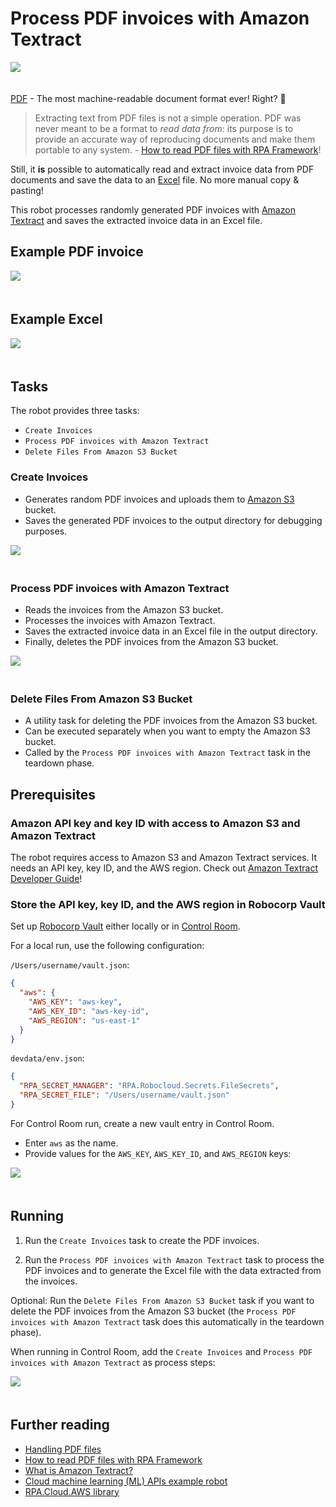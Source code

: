 # Process PDF invoices with Amazon Textract

<img src="images/pdf-textract-excel.png" style="margin-bottom:20px">

[PDF](https://en.wikipedia.org/wiki/PDF) - The most machine-readable document format ever! Right? 🙈

> Extracting text from PDF files is not a simple operation. PDF was never meant to be a format to _read data from_: its purpose is to provide an accurate way of reproducing documents and make them portable to any system. - [How to read PDF files with RPA Framework](https://robocorp.com/docs/development-guide/pdf/how-to-read-pdf-files)!

Still, it **is** possible to automatically read and extract invoice data from PDF documents and save the data to an [Excel](https://en.wikipedia.org/wiki/Microsoft_Excel) file. No more manual copy & pasting!

This robot processes randomly generated PDF invoices with [Amazon Textract](https://aws.amazon.com/textract/) and saves the extracted invoice data in an Excel file.

## Example PDF invoice

<img src="images/example-pdf-invoice.png" style="margin-bottom:20px">

## Example Excel

<img src="images/example-excel.png" style="margin-bottom:20px">

## Tasks

The robot provides three tasks:

- `Create Invoices`
- `Process PDF invoices with Amazon Textract`
- `Delete Files From Amazon S3 Bucket`

### Create Invoices

- Generates random PDF invoices and uploads them to [Amazon S3](https://aws.amazon.com/s3/) bucket.
- Saves the generated PDF invoices to the output directory for debugging purposes.

<img src="images/example-run-artifacts.png" style="margin-bottom:20px">

### Process PDF invoices with Amazon Textract

- Reads the invoices from the Amazon S3 bucket.
- Processes the invoices with Amazon Textract.
- Saves the extracted invoice data in an Excel file in the output directory.
- Finally, deletes the PDF invoices from the Amazon S3 bucket.

<img src="images/example-run-artifacts-excel.png" style="margin-bottom:20px">

### Delete Files From Amazon S3 Bucket

- A utility task for deleting the PDF invoices from the Amazon S3 bucket.
- Can be executed separately when you want to empty the Amazon S3 bucket.
- Called by the `Process PDF invoices with Amazon Textract` task in the teardown phase.

## Prerequisites

### Amazon API key and key ID with access to Amazon S3 and Amazon Textract

The robot requires access to Amazon S3 and Amazon Textract services. It needs an API key, key ID, and the AWS region. Check out [Amazon Textract Developer Guide](https://docs.aws.amazon.com/textract/latest/dg/what-is.html)!

### Store the API key, key ID, and the AWS region in Robocorp Vault

Set up [Robocorp Vault](https://robocorp.com/docs/development-guide/variables-and-secrets/vault) either locally or in [Control Room](https://robocorp.com/docs/robocorp-cloud/overview).

For a local run, use the following configuration:

`/Users/username/vault.json`:

```json
{
  "aws": {
    "AWS_KEY": "aws-key",
    "AWS_KEY_ID": "aws-key-id",
    "AWS_REGION": "us-east-1"
  }
}
```

`devdata/env.json`:

```json
{
  "RPA_SECRET_MANAGER": "RPA.Robocloud.Secrets.FileSecrets",
  "RPA_SECRET_FILE": "/Users/username/vault.json"
}
```

For Control Room run, create a new vault entry in Control Room.

- Enter `aws` as the name.
- Provide values for the `AWS_KEY`, `AWS_KEY_ID`, and `AWS_REGION` keys:

<img src="images/robocorp-cloud-vault.png" style="margin-bottom:20px">

## Running

1. Run the `Create Invoices` task to create the PDF invoices.

2. Run the `Process PDF invoices with Amazon Textract` task to process the PDF invoices and to generate the Excel file with the data extracted from the invoices.

Optional: Run the `Delete Files From Amazon S3 Bucket` task if you want to delete the PDF invoices from the Amazon S3 bucket (the `Process PDF invoices with Amazon Textract` task does this automatically in the teardown phase).

When running in Control Room, add the `Create Invoices` and `Process PDF invoices with Amazon Textract` as process steps:

<img src="images/robocorp-cloud-process-steps.png" style="margin-bottom:20px">

## Further reading

- [Handling PDF files](https://robocorp.com/docs/development-guide/pdf)
- [How to read PDF files with RPA Framework](https://robocorp.com/docs/development-guide/pdf/how-to-read-pdf-files)
- [What is Amazon Textract?](https://docs.aws.amazon.com/textract/latest/dg/what-is.html)
- [Cloud machine learning (ML) APIs example robot](https://robocorp.com/docs/development-guide/ai-machine-learning/cloud-machine-learning-apis)
- [RPA.Cloud.AWS library](https://robocorp.com/docs/libraries/rpa-framework/rpa-cloud-aws)

